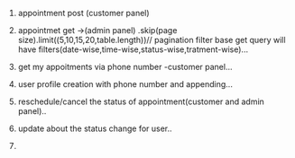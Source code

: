 1. appointment post (customer panel)

2. appointmet get ->(admin panel) .skip(page size).limit((5,10,15,20,table.length))//
   pagination
   filter base get query will have filters(date-wise,time-wise,status-wise,tratment-wise)...

3. get my appoitments via phone number -customer panel...
4. user profile creation with phone number and appending...

5. reschedule/cancel the status of appointment(customer and admin panel)..
6. update about the status change for user..
7.
